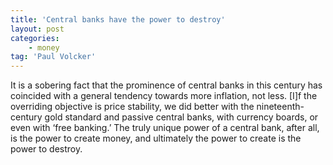 ```yaml
---
title: 'Central banks have the power to destroy'
layout: post
categories:
    - money
tag: 'Paul Volcker'
---
```


It is a sobering fact that the prominence of central banks in this century has coincided with a general tendency towards more inflation, not less. \[I\]f the overriding objective is price stability, we did better with the nineteenth-century gold standard and passive central banks, with currency boards, or even with ‘free banking.’ The truly unique power of a central bank, after all, is the power to create money, and ultimately the power to create is the power to destroy.